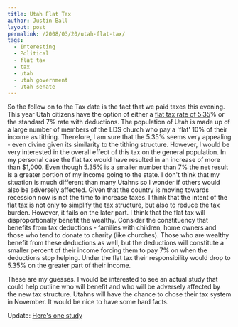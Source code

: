 ```yaml
---
title: Utah Flat Tax
author: Justin Ball
layout: post
permalink: /2008/03/20/utah-flat-tax/
tags:
  - Interesting
  - Political
  - flat tax
  - tax
  - utah
  - utah government
  - utah senate
---
```


So the follow on to the Tax date is the fact that we paid taxes this evening. This year Utah citizens have the option of either a [flat tax rate of 5.35][1]% or the standard 7% rate with deductions. The population of Utah is made up of a large number of members of the LDS church who pay a 'flat' 10% of their income as tithing. Therefore, I am sure that the 5.35% seems very appealing - even divine given its similarity to the tithing structure. However, I would be very interested in the overall effect of this tax on the general population. In my personal case the flat tax would have resulted in an increase of more than $1,000. Even though 5.35% is a smaller number than 7% the net result is a greater portion of my income going to the state. I don't think that my situation is much different than many Utahns so I wonder if others would also be adversely affected. Given that the country is moving towards recession now is not the time to increase taxes. I think that the intent of the flat tax is not only to simplify the tax structure, but also to reduce the tax burden. However, it fails on the later part. I think that the flat tax will disproportionally benefit the wealthy. Consider the constituency that benefits from tax deductions - families with children, home owners and those who tend to donate to charity (like churches). Those who are wealthy benefit from these deductions as well, but the deductions will constitute a smaller percent of their income forcing them to pay 7% on when the deductions stop helping. Under the flat tax their responsibility would drop to 5.35% on the greater part of their income.

 [1]: http://www.senatesite.com/blog/2007/12/conservative-marries-progressive.html

These are my guesses. I would be interested to see an actual study that could help outline who will benefit and who will be adversely affected by the new tax structure. Utahns will have the chance to chose their tax system in November. It would be nice to have some hard facts.

Update: [Here's one study][2]

 [2]: http://www.cppa.utah.edu/publications/finance_tax/PP_Evaluation_Utah_Tax.pdf